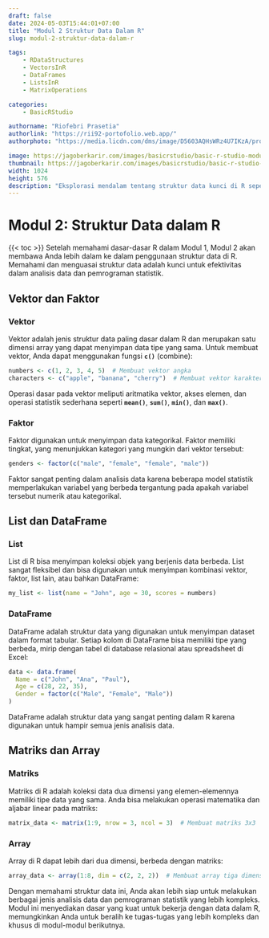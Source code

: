 ```yaml
---
draft: false
date: 2024-05-03T15:44:01+07:00
title: "Modul 2 Struktur Data Dalam R"
slug: modul-2-struktur-data-dalam-r

tags:
    - RDataStructures
    - VectorsInR
    - DataFrames
    - ListsInR
    - MatrixOperations

categories:
    - BasicRStudio

authorname: "Riofebri Prasetia"
authorlink: "https://rii92-portofolio.web.app/"
authorphoto: "https://media.licdn.com/dms/image/D5603AQHsWRz4U7IKzA/profile-displayphoto-shrink_200_200/0/1690182368248?e=1718841600&v=beta&t=UrTxqBd5G0GRg7UsKkoxTP99WK_An-NJpp4Nu2RXlO8"

image: https://jagoberkarir.com/images/basicrstudio/basic-r-studio-modul-2.jpg
thumbnail: https://jagoberkarir.com/images/basicrstudio/basic-r-studio-modul-2.jpg
width: 1024
height: 576
description: "Eksplorasi mendalam tentang struktur data kunci di R seperti vektor, faktor, list, DataFrame, matriks, dan array, serta operasi dasar yang dapat dilakukan dengan struktur data ini."
---
```

# **Modul 2: Struktur Data dalam R**
{{< toc >}}
Setelah memahami dasar-dasar R dalam Modul 1, Modul 2 akan membawa Anda lebih dalam ke dalam penggunaan struktur data di R. Memahami dan menguasai struktur data adalah kunci untuk efektivitas dalam analisis data dan pemrograman statistik.

## **Vektor dan Faktor**

### **Vektor**

Vektor adalah jenis struktur data paling dasar dalam R dan merupakan satu dimensi array yang dapat menyimpan data tipe yang sama. Untuk membuat vektor, Anda dapat menggunakan fungsi **`c()`** (combine):

```r
numbers <- c(1, 2, 3, 4, 5)  # Membuat vektor angka
characters <- c("apple", "banana", "cherry")  # Membuat vektor karakter

```

Operasi dasar pada vektor meliputi aritmatika vektor, akses elemen, dan operasi statistik sederhana seperti **`mean()`**, **`sum()`**, **`min()`**, dan **`max()`**.

### **Faktor**

Faktor digunakan untuk menyimpan data kategorikal. Faktor memiliki tingkat, yang menunjukkan kategori yang mungkin dari vektor tersebut:

```r
genders <- factor(c("male", "female", "female", "male"))

```

Faktor sangat penting dalam analisis data karena beberapa model statistik memperlakukan variabel yang berbeda tergantung pada apakah variabel tersebut numerik atau kategorikal.

## **List dan DataFrame**

### **List**

List di R bisa menyimpan koleksi objek yang berjenis data berbeda. List sangat fleksibel dan bisa digunakan untuk menyimpan kombinasi vektor, faktor, list lain, atau bahkan DataFrame:

```r
my_list <- list(name = "John", age = 30, scores = numbers)

```

### **DataFrame**

DataFrame adalah struktur data yang digunakan untuk menyimpan dataset dalam format tabular. Setiap kolom di DataFrame bisa memiliki tipe yang berbeda, mirip dengan tabel di database relasional atau spreadsheet di Excel:

```r
data <- data.frame(
  Name = c("John", "Ana", "Paul"),
  Age = c(28, 22, 35),
  Gender = factor(c("Male", "Female", "Male"))
)

```

DataFrame adalah struktur data yang sangat penting dalam R karena digunakan untuk hampir semua jenis analisis data.

## **Matriks dan Array**

### **Matriks**

Matriks di R adalah koleksi data dua dimensi yang elemen-elemennya memiliki tipe data yang sama. Anda bisa melakukan operasi matematika dan aljabar linear pada matriks:

```r
matrix_data <- matrix(1:9, nrow = 3, ncol = 3)  # Membuat matriks 3x3
```

### **Array**

Array di R dapat lebih dari dua dimensi, berbeda dengan matriks:

```r
array_data <- array(1:8, dim = c(2, 2, 2))  # Membuat array tiga dimensi
```

Dengan memahami struktur data ini, Anda akan lebih siap untuk melakukan berbagai jenis analisis data dan pemrograman statistik yang lebih kompleks. Modul ini menyediakan dasar yang kuat untuk bekerja dengan data dalam R, memungkinkan Anda untuk beralih ke tugas-tugas yang lebih kompleks dan khusus di modul-modul berikutnya.